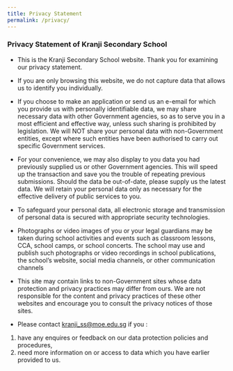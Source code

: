 ```yaml
---
title: Privacy Statement
permalink: /privacy/
---
```

### Privacy Statement of Kranji Secondary School

*     
    This is the Kranji Secondary School website. Thank you for examining our privacy statement.
    
      
    
*   If you are only browsing this website, we do not capture data that allows us to identify you individually.
    
      
    
*   If you choose to make an application or send us an e-email for which you provide us with personally identifiable data, we may share necessary data with other Government agencies, so as to serve you in a most efficient and effective way, unless such sharing is prohibited by legislation. We will NOT share your personal data with non-Government entities, except where such entities have been authorised to carry out specific Government services.
    
      
    
*   For your convenience, we may also display to you data you had previously supplied us or other Government agencies. This will speed up the transaction and save you the trouble of repeating previous submissions. Should the data be out-of-date, please supply us the latest data. We will retain your personal data only as necessary for the effective delivery of public services to you.
    
      
    
*   To safeguard your personal data, all electronic storage and transmission of personal data is secured with appropriate security technologies.
    
      
    
*   Photographs or video images of you or your legal guardians may be taken during school activities and events such as classroom lessons, CCA, school camps, or school concerts. The school may use and publish such photographs or video recordings in school publications, the school’s website, social media channels, or other communication channels  
      
    
*   This site may contain links to non-Government sites whose data protection and privacy practices may differ from ours. We are not responsible for the content and privacy practices of these other websites and encourage you to consult the privacy notices of those sites. 
    
      
    
*   Please contact [kranji\_ss@moe.edu.sg](mailto:kranji_ss@moe.edu.sg) if you :  
    

1.  have any enquires or feedback on our data protection policies and procedures,
2.  need more information on or access to data which you have earlier provided to us.